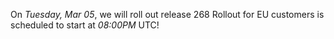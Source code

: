 On *Tuesday, Mar 05*, we will roll out release 268
Rollout for EU customers is scheduled to start at *08:00PM* UTC!
